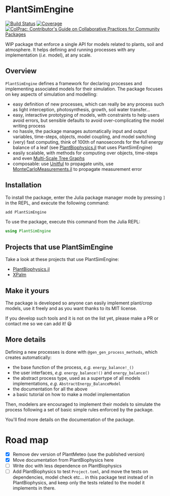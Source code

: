 # PlantSimEngine

[![Build Status](https://github.com/VEZY/PlantSimEngine.jl/actions/workflows/CI.yml/badge.svg?branch=main)](https://github.com/VEZY/PlantSimEngine.jl/actions/workflows/CI.yml?query=branch%3Amain)
[![Coverage](https://codecov.io/gh/VEZY/PlantSimEngine.jl/branch/main/graph/badge.svg)](https://codecov.io/gh/VEZY/PlantSimEngine.jl)
[![ColPrac: Contributor's Guide on Collaborative Practices for Community Packages](https://img.shields.io/badge/ColPrac-Contributor's%20Guide-blueviolet)](https://github.com/SciML/ColPrac)

WIP package that enforce a single API for models related to plants, soil and atmosphere. It helps defining and running processes with any implementation (*i.e.* model), at any scale.

## Overview

`PlantSimEngine` defines a framework for declaring processes and implementing associated models for their simulation. The package focuses on key aspects of simulation and modelling:

- easy definition of new processes, which can really be any process such as light interception, photosynthesis, growth, soil water transfer...
- easy, interactive prototyping of models, with constraints to help users avoid errors, but sensible defaults to avoid over-complicating the model writing process
- no hassle, the package manages automatically input and output variables, time-steps, objects, model coupling, and model switching
- (very) fast computing, think of 100th of nanoseconds for the full energy balance of a leaf (see [PlantBiophysics.jl](https://github.com/VEZY/PlantBiophysics.jl) that uses PlantSimEngine)
- easily scalable, with methods for computing over objects, time-steps and even [Multi-Scale Tree Graphs](https://github.com/VEZY/MultiScaleTreeGraph.jl)
- composable: use [Unitful](https://github.com/PainterQubits/Unitful.jl) to propagate units, use [MonteCarloMeasurements.jl](https://github.com/baggepinnen/MonteCarloMeasurements.jl) to propagate measurement error

## Installation

To install the package, enter the Julia package manager mode by pressing `]` in the REPL, and execute the following command:

```julia
add PlantSimEngine
```

To use the package, execute this command from the Julia REPL:

```julia
using PlantSimEngine
```

## Projects that use PlantSimEngine

Take a look at these projects that use PlantSimEngine:

- [PlantBiophysics.jl](https://github.com/VEZY/PlantBiophysics.jl)
- [XPalm](https://github.com/PalmStudio/XPalm.jl)

## Make it yours 

The package is developed so anyone can easily implement plant/crop models, use it freely and as you want thanks to its MIT license. 

If you develop such tools and it is not on the list yet, please make a PR or contact me so we can add it! 😃

## More details

Defining a new processes is done with `@gen_gen_process_methods`, which creates automatically:

- the base function of the process, *e.g.* `energy_balance!_()`
- the user interfaces, *e.g.* `energy_balance!()` and `energy_balance()`
- the abstract process type, used as a supertype of all models implementations, *e.g.* `AbstractEnergy_BalanceModel`
- the documentation for all the above
- a basic tutorial on how to make a model implementation 

Then, modelers are encouraged to implement their models to simulate the process following a set of basic simple rules enforced by the package.  

You'll find more details on the documentation of the package.

# Road map

- [x] Remove dev version of PlantMeteo (use the published version)
- [x] Move documentation from PlantBiophysics here
- [ ] Write doc with less dependence on PlantBiophysics
- [ ] Add PlantBiophysics to test `Project.toml`, and move the tests on dependencies, model check etc... in this package test instead of in PlantBiophysics, and keep only the tests related to the model it implements in there.
